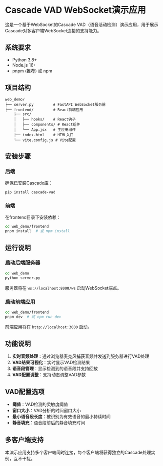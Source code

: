 # Cascade VAD WebSocket演示应用

这是一个基于WebSocket的Cascade VAD（语音活动检测）演示应用，用于展示Cascade对多客户端WebSocket连接的支持能力。

## 系统要求

- Python 3.8+
- Node.js 16+
- pnpm (推荐) 或 npm

## 项目结构

```
web_demo/
├── server.py         # FastAPI WebSocket服务器
├── frontend/         # React前端应用
    ├── src/
    │   ├── hooks/    # React钩子
    │   ├── components/ # React组件
    │   └── App.jsx   # 主应用组件
    ├── index.html    # HTML入口
    └── vite.config.js # Vite配置
```

## 安装步骤

### 后端

确保已安装Cascade库：

```bash
pip install cascade-vad
```

### 前端

在frontend目录下安装依赖：

```bash
cd web_demo/frontend
pnpm install  # 或 npm install
```

## 运行说明

### 启动后端服务器

```bash
cd web_demo
python server.py
```

服务器将在 `ws://localhost:8000/ws` 启动WebSocket端点。

### 启动前端应用

```bash
cd web_demo/frontend
pnpm dev  # 或 npm run dev
```

前端应用将在 `http://localhost:3000` 启动。

## 功能说明

1. **实时音频处理**：通过浏览器麦克风捕获音频并发送到服务器进行VAD处理
2. **VAD结果可视化**：实时显示VAD检测结果
3. **语音段管理**：显示检测到的语音段并支持回放
4. **VAD配置调整**：支持动态调整VAD参数

## VAD配置选项

- **阈值**：VAD检测的灵敏度阈值
- **窗口大小**：VAD分析的时间窗口大小
- **最小语音段长度**：被识别为有效语音的最小持续时间
- **静音填充**：语音段前后的静音填充时间

## 多客户端支持

本演示应用支持多个客户端同时连接，每个客户端将获得独立的Cascade处理实例，互不干扰。